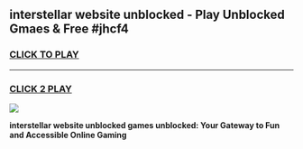 
## interstellar website unblocked - Play Unblocked Gmaes & Free #jhcf4
<h3>
<a href="https://news.freeplayer.one?title=interstellar_website_unblocked&ref=24F">CLICK TO PLAY</a></h3>
<hr>

<h3>
<a href="https://news.freeplayer.one?title=interstellar_website_unblocked&ref=24F">CLICK 2 PLAY</a>
  
</h3>

<a href="https://news.freeplayer.one?title=interstellar_website_unblocked&ref=24F/"><img src="https://clearcache.store/games.png"></a>


**interstellar website unblocked games unblocked: Your Gateway to Fun and Accessible Online Gaming**
